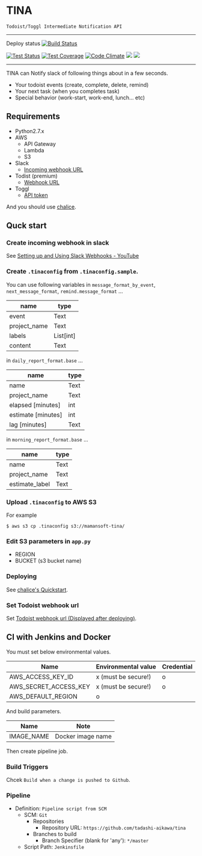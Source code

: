 TINA
====

`Todoist/Toggl Intermediate Notification API`

----

Deploy status [![Build Status](https://jenkins.mamansoft.net/job/TINA-Production-Deploy/badge/icon)](https://jenkins.mamansoft.net/job/TINA-Production-Deploy/)

[![Test Status](https://travis-ci.org/tadashi-aikawa/tina.svg?branch=master)](https://travis-ci.org/tadashi-aikawa/tina.svg?branch=master)
[![Test Coverage](https://codeclimate.com/github/tadashi-aikawa/tina/badges/coverage.svg)](https://codeclimate.com/github/tadashi-aikawa/tina/coverage)
[![Code Climate](https://codeclimate.com/github/tadashi-aikawa/tina/badges/gpa.svg)](https://codeclimate.com/github/tadashi-aikawa/tina)
[![](https://img.shields.io/github/license/mashape/apistatus.svg)]()
[![](https://img.shields.io/badge/python-2.7-blue.svg)]()

----

TINA can Notify slack of following things about in a few seconds.

* Your todoist events (create, complete, delete, remind)
* Your next task (when you completes task)
* Special behavior (work-start, work-end, lunch... etc)

## Requirements

* Python2.7.x
* AWS
    * API Gateway
    * Lambda
    * S3
* Slack
    * [Incoming webhook URL](https://api.slack.com/incoming-webhooks)
* Todist (premium)
    * [Webhook URL](https://developer.todoist.com/index.html)
* Toggl
    * [API token](https://github.com/toggl/toggl_api_docs)

And you should use [chalice](https://github.com/awslabs/chalice).

## Quck start

### Create incoming webhook in slack

See [Setting up and Using Slack Webhooks - YouTube](https://www.youtube.com/watch?v=BcobxHl5wdc)

### Create `.tinaconfig` from `.tinaconfig.sample`.

You can use following variables in `message_format_by_event`, `next_message_format`, `remind.message_format` ...

|   name       |      type     |
|--------------|---------------|
| event        | Text          |
| project_name | Text          |
| labels       | List[int]     |
| content      | Text          |

in `daily_report_format.base` ...

|   name             | type |
|--------------------|------|
| name               | Text |
| project_name       | Text |
| elapsed [minutes]  | int  |
| estimate [minutes] | int  |
| lag [minutes]      | Text |

in `morning_report_format.base` ...

|   name             | type |
|--------------------|------|
| name               | Text |
| project_name       | Text |
| estimate_label     | Text |


### Upload `.tinaconfig` to AWS S3

For example

```
$ aws s3 cp .tinaconfig s3://mamansoft-tina/
```

### Edit S3 parameters in `app.py`

* REGION
* BUCKET (s3 bucket name)

### Deploying

See [chalice's Quickstart](https://github.com/awslabs/chalice).

### Set Todoist webhook url

Set [Todoist webhook url (Displayed after deploying)](https://developer.todoist.com/#webhooks).


## CI with Jenkins and Docker

You must set below environmental values.

|          Name         | Environmental value | Credential |
|-----------------------|---------------------|------------|
| AWS_ACCESS_KEY_ID     | x (must be secure!) | o          |
| AWS_SECRET_ACCESS_KEY | x (must be secure!) | o          |
| AWS_DEFAULT_REGION    | o                   |            |

And build parameters.

|     Name    |         Note         |
|-------------|----------------------|
| IMAGE_NAME  | Docker image name    |

Then create pipeline job.

### Build Triggers

Chcek `Build when a change is pushed to Github`.

### Pipeline

* Definition: `Pipeline script from SCM`
    * SCM: `Git`
        * Repositories
            * Repository URL: `https://github.com/tadashi-aikawa/tina`
        * Branches to build
            * Branch Specifier (blank for 'any'): `*/master`
    * Script Path: `Jenkinsfile`

